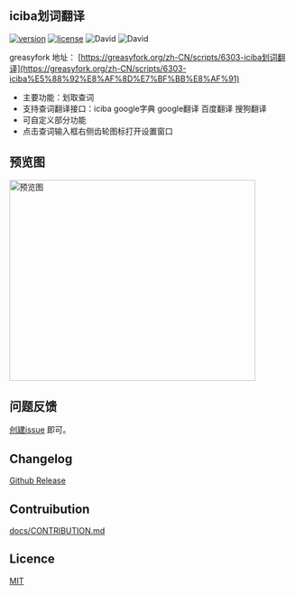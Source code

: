 iciba划词翻译
-------------

[![version](https://img.shields.io/github/package-json/v/Firefox-Pro-Coding/iciba-translate-userscript.svg?style=flat-square)](https://greasyfork.org/zh-CN/scripts/6303-iciba)
[![license](https://img.shields.io/badge/license-MIT-green.svg?longCache=true&style=flat-square)](LICENSE)
![David](https://img.shields.io/david/Firefox-Pro-Coding/iciba-translate-userscript.svg?style=flat-square)
![David](https://img.shields.io/david/dev/Firefox-Pro-Coding/iciba-translate-userscript.svg?style=flat-square)

greasyfork 地址： [https://greasyfork.org/zh-CN/scripts/6303-iciba划词翻译](https://greasyfork.org/zh-CN/scripts/6303-iciba%E5%88%92%E8%AF%8D%E7%BF%BB%E8%AF%91)

- 主要功能：划取查词
- 支持查词翻译接口：iciba google字典 google翻译 百度翻译 搜狗翻译
- 可自定义部分功能
- 点击查词输入框右侧齿轮图标打开设置窗口

## 预览图
<img height="356" width="436" title="预览图" src="https://user-images.githubusercontent.com/2271900/56849792-ccae5c80-692b-11e9-810e-e0545d360392.gif" />

## 问题反馈
[创建issue](https://github.com/Firefox-Pro-Coding/iciba-translate-userscript/issues) 即可。

## Changelog
[Github Release](https://github.com/Firefox-Pro-Coding/iciba-translate-userscript/releases)

## Contruibution
[docs/CONTRIBUTION.md](docs/CONTRIBUTING.md)

## Licence
[MIT](LICENSE)
